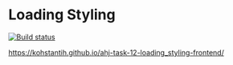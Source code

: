 # Loading Styling

[![Build status](https://ci.appveyor.com/api/projects/status/7slyntcki7xmhdl4?svg=true)](https://ci.appveyor.com/project/Kohstantih/ahj-task-12-loading-styling-frontend)

https://kohstantih.github.io/ahj-task-12-loading_styling-frontend/

